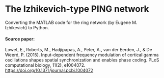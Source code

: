 # The Izhikevich-type PING network
Converting the MATLAB code for the ring network (by Eugene M. Izhikevich) to Python. 
#### Source paper: 
Lowet, E., Roberts, M., Hadjipapas, A., Peter, A., van der Eerden, J., & De Weerd, P. (2015). Input-dependent frequency modulation of cortical gamma oscillations shapes spatial synchronization and enables phase coding. PLoS computational biology, 11(2), e1004072. https://doi.org/10.1371/journal.pcbi.1004072 
